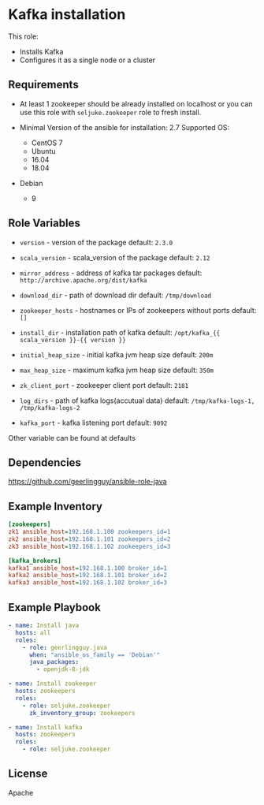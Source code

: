 Kafka installation
=========

This role:
  - Installs Kafka
  - Configures it as a single node or a cluster

Requirements
------------
 - At least 1 zookeeper should be already installed on localhost or you can use this role with `seljuke.zookeeper` role to fresh install.

 - Minimal Version of the ansible for installation: 2.7
 Supported OS:
   - CentOS
       7
   - Ubuntu
    - 16.04
    - 18.04
  - Debian
    - 9

Role Variables
--------------

- `version` - version of the package
  default: `2.3.0`

- `scala_version` - scala_version of the package
  default: `2.12`

- `mirror_address` - address of kafka tar packages
  default: `http://archive.apache.org/dist/kafka`

- `download_dir` - path of download dir
  default: `/tmp/download`

- `zookeeper_hosts` - hostnames or IPs of zookeepers without ports
  default: `[]`

- `install_dir` - installation path of kafka
  default: `/opt/kafka_{{ scala_version }}-{{ version }}`

- `initial_heap_size` - initial kafka jvm heap size
  default: `200m`

- `max_heap_size` - maximum kafka jvm heap size
  default: `350m`

- `zk_client_port` - zookeeper client port
  default: `2181`

- `log_dirs` - path of kafka logs(accutual data)
  default: `/tmp/kafka-logs-1, /tmp/kafka-logs-2`

- `kafka_port` - kafka listening port
  default: `9092`

Other variable can be found at defaults

Dependencies
------------

https://github.com/geerlingguy/ansible-role-java

Example Inventory
----------------
```ini
[zookeepers]
zk1 ansible_host=192.168.1.100 zookeepers_id=1
zk2 ansible_host=192.168.1.101 zookeepers_id=2
zk3 ansible_host=192.168.1.102 zookeepers_id=3

[kafka_brokers]
kafka1 ansible_host=192.168.1.100 broker_id=1
kafka2 ansible_host=192.168.1.101 broker_id=2
kafka3 ansible_host=192.168.1.102 broker_id=3
 ```

Example Playbook
----------------

```yaml
- name: Install java
  hosts: all
  roles:
    - role: geerlingguy.java
      when: "ansible_os_family == 'Debian'"
      java_packages:
        - openjdk-8-jdk

- name: Install zookeeper
  hosts: zookeepers
  roles:
    - role: seljuke.zookeeper
      zk_inventory_group: zookeepers

- name: Install kafka
  hosts: zookeepers
  roles:
    - role: seljuke.zookeeper
```

License
-------
Apache
